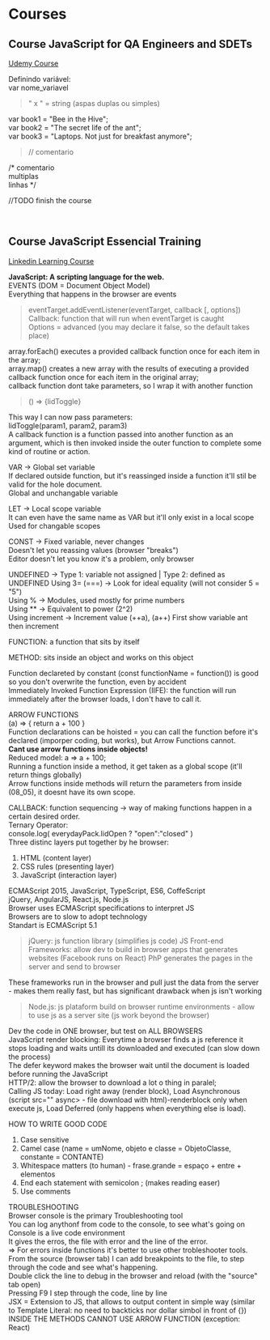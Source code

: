 # Courses

## Course **JavaScript for QA Engineers and SDETs**

[Udemy Course](https://www.udemy.com/course/javascript-for-qa-engineers-and-sdets)

Definindo variável:  
var nome_variavel  

> " x " = string (aspas duplas ou simples)

var book1 = "Bee in the Hive";  
var book2 = "The secret life of the ant";  
var book3 = "Laptops. Not just for breakfast anymore";

> // comentario

/* comentario  
multiplas  
linhas */

//TODO finish the course

<br>

## Course **JavaScript Essencial Training**

[Linkedin Learning Course](https://www.linkedin.com/learning/javascript-essential-training)

**JavaScript: A scripting language for the web.**  
EVENTS (DOM = Document Object Model)  
Everything that happens in the browser are events  
> eventTarget.addEventListener(eventTarget, callback [, options])  
> Callback: function that will run when eventTarget is caught  
> Options = advanced (you may declare it false, so the default takes place)  

array.forEach() executes a provided callback function once for each item in the array;  
array.map() creates a new array with the results of executing a provided callback function once for each item in the original array;  
callback function dont take parameters, so I wrap it with another function  
> () => {lidToggle}

This way I can now pass parameters:  
lidToggle(param1, param2, param3)  
A callback function is a function passed into another function as an argument, which is then invoked inside the outer function to complete some kind of routine or action.  

VAR -> Global set variable  
If declared outside function, but it's reassinged inside a function it'll stil be valid for the hole document.  
Global and unchangable variable  

LET -> Local scope variable  
It can even have the same name as VAR but it'll only exist in a local scope
Used for changable scopes  

CONST -> Fixed variable, never changes  
Doesn't let you reassing values (browser "breaks")  
Editor doesn't let you know it's a problem, only browser  

UNDEFINED -> Type 1: variable not assigned | Type 2: defined as UNDEFINED
Using 3= (===) -> Look for ideal equality (will not consider 5 = "5")  
Using % -> Modules, used mostly for prime numbers  
Using ** -> Equivalent to power (2^2)  
Using increment -> Increment value (++a), (a++) First show variable ant then increment  

FUNCTION: a function that sits by itself  

METHOD: sits inside an object and works on this object  

Function declareted by constant (const functionName = function()) is good so you don't overwrite the function, even by accident  
Immediately Invoked Function Expression (IIFE): the function will run immediately after the browser loads, I don't have to call it.  

ARROW FUNCTIONS  
(a) => { return a + 100 }  
Function declarations can be hoisted = you can call the function before it's declared (imporper coding, but works), but Arrow Functions cannot.  
**Cant use arrow functions inside objects!**  
Reduced model: a => a + 100;  
Running a function inside a method, it get taken as a global scope (it'll return things globally)  
Arrow functions inside methods will return the parameters from inside (08_05), it doesnt have its own scope.  

CALLBACK: function sequencing -> way of making functions happen in a certain desired order.  
Ternary Operator:  
console.log( everydayPack.lidOpen ? "open":"closed" )  
Three distinc layers put together by he browser:  
1. HTML (content layer)
2. CSS rules (presenting layer)
3. JavaScript (interaction layer)

ECMAScript 2015, JavaScript, TypeScript, ES6, CoffeScript  
jQuery, AngularJS, React.js, Node.js  
Browser uses ECMAScript specifications to interpret JS  
Browsers are to slow to adopt technology  
Standart is ECMAScript 5.1  
> jQuery: js function library (simplifies js code)
> JS Front-end Frameworks: allow dev to build in browser apps that generates websites (Facebook runs on React)
> PhP generates the pages in the server and send to browser

These frameworks run in the browser and pull just the data from the server - makes them really fast, but
has significant drawback when js isn't working

> Node.js: js plataform build on browser runtime environments - allow to use js as a server site (js work beyond the browser)

Dev the code in ONE browser, but test on ALL BROWSERS  
JavaScript render blocking: Everytime a browser finds a js reference it stops loading and waits untill its downloaded and executed (can slow down the process)  
The defer keyword makes the browser wait until the document is loaded before running the JavaScript  
HTTP/2: allow the browser to download a lot o thing in paralel;  
Calling JS today: Load right away (render block), Load Asynchronous (script src="" async> - file download with html)-renderblock only when execute js, Load Deferred (only happens when everything else is load).

HOW TO WRITE GOOD CODE
1. Case sensitive
2. Camel case (name = umNome, objeto e classe = ObjetoClasse, constante = CONTANTE)
3. Whitespace matters (to human) - frase.grande = espaço + entre + elementos
4. End each statement with semicolon ; (makes reading easer)
5. Use comments

TROUBLESHOOTING  
Browser console is the primary Troubleshooting tool  
You can log anythonf from code to the console, to see what's going on
Console is a live code environment  
It gives the erros, the file with error and the line of the error.  
=> For errors inside functions it's better to use other trobleshooter tools.  
From the source (browser tab) I can add breakpoints to the file, to step through the code and see what's happening.  
Double click the line to debug in the browser and reload (with the "source" tab open)  
Pressing F9 I step through the code, line by line  
JSX = Extension to JS, that allows to output content in simple way (similar to Template Literal: no need to backticks nor dollar simbol in front of {})  
INSIDE THE METHODS CANNOT USE ARROW FUNCTION (exception: React)

